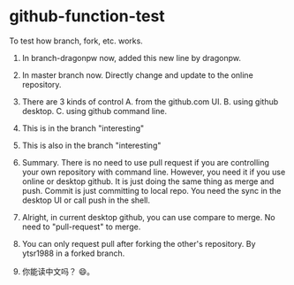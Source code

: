 # github-function-test

To test how branch, fork, etc. works.

1. In branch-dragonpw now, added this new line by dragonpw.

2. In master branch now. Directly change and update to the online repository.

3. There are 3 kinds of control
   A. from the github.com UI.
   B. using github desktop.
   C. using github command line.

4. This is in the branch "interesting"

5. This is also in the branch "interesting"

6. Summary.  There is no need to use pull request if you are controlling your own repository with command line. However, you need it if you use online or desktop github. It is just doing the same thing as merge and push.
Commit is just committing to local repo. You need the sync in the desktop UI or call push in the shell.

7. Alright, in current desktop github, you can use compare to merge. No need to "pull-request" to merge.

8. You can only request pull after forking the other's repository. By ytsr1988 in a forked branch.

9. 你能读中文吗？ 😄。
